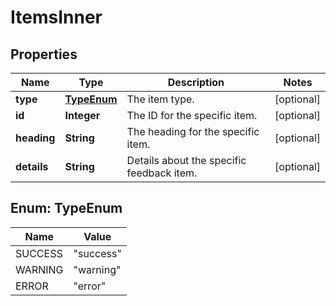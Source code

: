 

# ItemsInner


## Properties

| Name | Type | Description | Notes |
|------------ | ------------- | ------------- | -------------|
|**type** | [**TypeEnum**](#TypeEnum) | The item type. |  [optional] |
|**id** | **Integer** | The ID for the specific item. |  [optional] |
|**heading** | **String** | The heading for the specific item. |  [optional] |
|**details** | **String** | Details about the specific feedback item. |  [optional] |



## Enum: TypeEnum

| Name | Value |
|---- | -----|
| SUCCESS | &quot;success&quot; |
| WARNING | &quot;warning&quot; |
| ERROR | &quot;error&quot; |



